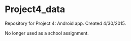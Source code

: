 # Project4_data
Repository for Project 4: Android app. Created 4/30/2015.

No longer used as a school assignment.
